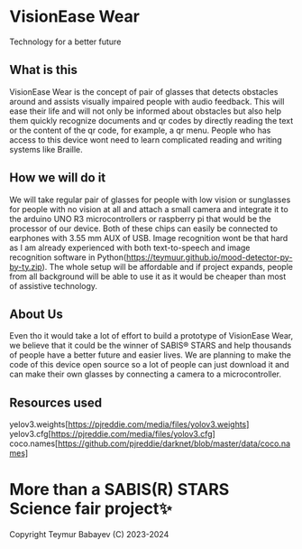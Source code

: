 # VisionEase Wear
Technology for a better future
## What is this
VisionEase Wear is the concept of pair of glasses that detects obstacles around and assists visually impaired people with audio feedback. This will ease their life and will not only be informed about obstacles but also help them quickly recognize documents and qr codes by directly reading the text or the content of the qr code, for example, a qr menu. People who has access to this device wont need to learn complicated reading and writing systems like Braille. 
## How we will do it
We will take regular pair of glasses for people with low vision or sunglasses for people with no vision at all and attach a small camera and integrate it to the arduino UNO R3 microcontrollers or raspberry pi that would be the processor of our device. Both of these chips can easily be connected to earphones with 3.55 mm AUX of USB. Image recognition wont be that hard as I am already experienced with both text-to-speech and image recognition software in Python(https://teymuur.github.io/mood-detector-py-by-ty.zip). The whole setup will be affordable and if project expands, people from all background will be able to use it as it would be cheaper than most of assistive technology.
## About Us
Even tho it would take a lot of effort to build a prototype of VisionEase Wear, we believe that it could be the winner of SABIS® STARS and help thousands of people  have a better future and easier lives. We are planning to make the code of this device open source so a lot of people can just download it and can make their own glasses by connecting a camera to a microcontroller. 
## Resources used
yelov3.weights[https://pjreddie.com/media/files/yolov3.weights]
yelov3.cfg[https://pjreddie.com/media/files/yolov3.cfg]
coco.names[https://github.com/pjreddie/darknet/blob/master/data/coco.names]
# More than a SABIS(R) STARS Science fair project✨
Copyright Teymur Babayev (C) 2023-2024
